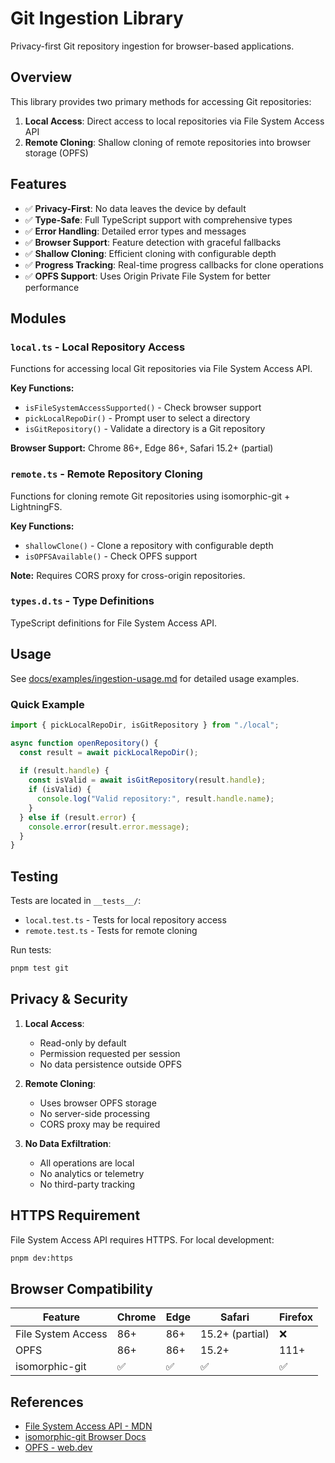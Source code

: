 # Git Ingestion Library

Privacy-first Git repository ingestion for browser-based applications.

## Overview

This library provides two primary methods for accessing Git repositories:

1. **Local Access**: Direct access to local repositories via File System Access API
2. **Remote Cloning**: Shallow cloning of remote repositories into browser storage (OPFS)

## Features

- ✅ **Privacy-First**: No data leaves the device by default
- ✅ **Type-Safe**: Full TypeScript support with comprehensive types
- ✅ **Error Handling**: Detailed error types and messages
- ✅ **Browser Support**: Feature detection with graceful fallbacks
- ✅ **Shallow Cloning**: Efficient cloning with configurable depth
- ✅ **Progress Tracking**: Real-time progress callbacks for clone operations
- ✅ **OPFS Support**: Uses Origin Private File System for better performance

## Modules

### `local.ts` - Local Repository Access

Functions for accessing local Git repositories via File System Access API.

**Key Functions:**
- `isFileSystemAccessSupported()` - Check browser support
- `pickLocalRepoDir()` - Prompt user to select a directory
- `isGitRepository()` - Validate a directory is a Git repository

**Browser Support:** Chrome 86+, Edge 86+, Safari 15.2+ (partial)

### `remote.ts` - Remote Repository Cloning

Functions for cloning remote Git repositories using isomorphic-git + LightningFS.

**Key Functions:**
- `shallowClone()` - Clone a repository with configurable depth
- `isOPFSAvailable()` - Check OPFS support

**Note:** Requires CORS proxy for cross-origin repositories.

### `types.d.ts` - Type Definitions

TypeScript definitions for File System Access API.

## Usage

See [docs/examples/ingestion-usage.md](../../../docs/examples/ingestion-usage.md) for detailed usage examples.

### Quick Example

```typescript
import { pickLocalRepoDir, isGitRepository } from "./local";

async function openRepository() {
  const result = await pickLocalRepoDir();
  
  if (result.handle) {
    const isValid = await isGitRepository(result.handle);
    if (isValid) {
      console.log("Valid repository:", result.handle.name);
    }
  } else if (result.error) {
    console.error(result.error.message);
  }
}
```

## Testing

Tests are located in `__tests__/`:
- `local.test.ts` - Tests for local repository access
- `remote.test.ts` - Tests for remote cloning

Run tests:
```bash
pnpm test git
```

## Privacy & Security

1. **Local Access**:
   - Read-only by default
   - Permission requested per session
   - No data persistence outside OPFS

2. **Remote Cloning**:
   - Uses browser OPFS storage
   - No server-side processing
   - CORS proxy may be required

3. **No Data Exfiltration**:
   - All operations are local
   - No analytics or telemetry
   - No third-party tracking

## HTTPS Requirement

File System Access API requires HTTPS. For local development:

```bash
pnpm dev:https
```

## Browser Compatibility

| Feature | Chrome | Edge | Safari | Firefox |
|---------|--------|------|--------|---------|
| File System Access | 86+ | 86+ | 15.2+ (partial) | ❌ |
| OPFS | 86+ | 86+ | 15.2+ | 111+ |
| isomorphic-git | ✅ | ✅ | ✅ | ✅ |

## References

- [File System Access API - MDN](https://developer.mozilla.org/en-US/docs/Web/API/File_System_API)
- [isomorphic-git Browser Docs](https://isomorphic-git.org/docs/en/browser)
- [OPFS - web.dev](https://web.dev/articles/origin-private-file-system)
